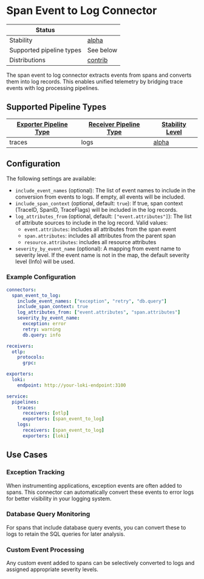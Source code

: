 # Span Event to Log Connector

| Status                   |                       |
| ------------------------ | --------------------- |
| Stability                | [alpha]               |
| Supported pipeline types | See below             |
| Distributions            | [contrib]             |

The span event to log connector extracts events from spans and converts them into log records. This enables unified telemetry by bridging trace events with log processing pipelines.

## Supported Pipeline Types

| [Exporter Pipeline Type] | [Receiver Pipeline Type] | [Stability Level] |
| ------------------------ | ------------------------ | ----------------- |
| traces                   | logs                     | [alpha]           |

[Exporter Pipeline Type]: https://github.com/open-telemetry/opentelemetry-collector/blob/main/connector/README.md#exporter-pipeline-type
[Receiver Pipeline Type]: https://github.com/open-telemetry/opentelemetry-collector/blob/main/connector/README.md#receiver-pipeline-type
[Stability Level]: https://github.com/open-telemetry/opentelemetry-collector/blob/main/docs/component-stability.md#stability-levels
[alpha]: https://github.com/open-telemetry/opentelemetry-collector/blob/main/docs/component-stability.md#alpha
[contrib]: https://github.com/open-telemetry/opentelemetry-collector-releases/tree/main/distributions/otelcol-contrib

## Configuration

The following settings are available:

- `include_event_names` (optional): The list of event names to include in the conversion from events to logs. If empty, all events will be included.
- `include_span_context` (optional, default: `true`): If true, span context (TraceID, SpanID, TraceFlags) will be included in the log records.
- `log_attributes_from` (optional, default: `["event.attributes"]`): The list of attribute sources to include in the log record. Valid values:
  - `event.attributes`: includes all attributes from the span event
  - `span.attributes`: includes all attributes from the parent span
  - `resource.attributes`: includes all resource attributes
- `severity_by_event_name` (optional): A mapping from event name to severity level. If the event name is not in the map, the default severity level (Info) will be used.

### Example Configuration

```yaml
connectors:
  span_event_to_log:
    include_event_names: ["exception", "retry", "db.query"]
    include_span_context: true
    log_attributes_from: ["event.attributes", "span.attributes"]
    severity_by_event_name:
      exception: error
      retry: warning
      db.query: info

receivers:
  otlp:
    protocols:
      grpc:

exporters:
  loki:
    endpoint: http://your-loki-endpoint:3100

service:
  pipelines:
    traces:
      receivers: [otlp]
      exporters: [span_event_to_log]
    logs:
      receivers: [span_event_to_log]
      exporters: [loki]
```

## Use Cases

### Exception Tracking

When instrumenting applications, exception events are often added to spans. This connector can automatically convert these events to error logs for better visibility in your logging system.

### Database Query Monitoring

For spans that include database query events, you can convert these to logs to retain the SQL queries for later analysis.

### Custom Event Processing

Any custom event added to spans can be selectively converted to logs and assigned appropriate severity levels.

[Connectors README]: https://github.com/open-telemetry/opentelemetry-collector/blob/main/connector/README.md